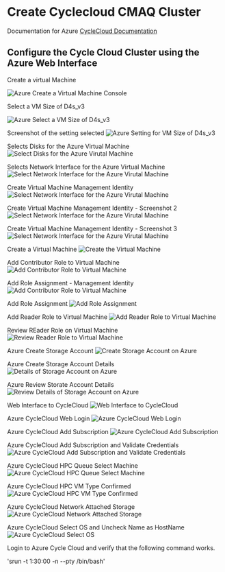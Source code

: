 # Create Cyclecloud CMAQ Cluster
Documentation for Azure
<a href="https://docs.microsoft.com/en-us/azure/cyclecloud/?view=cyclecloud-8">CycleCloud Documentation</a>

## Configure the Cycle Cloud Cluster using the Azure Web Interface

Create a virtual Machine

![Azure Create a Virtual Machine Console](../azure_web_interface_images/Create_Virtual_Machine.png)

Select a VM Size of D4s_v3

![Azure Select a VM Size of D4s_v3](../azure_web_interface_images/Select-a-VM-Size-D4s_v3.png)

Screenshot of the setting selected
![Azure Setting for VM Size of D4s_v3](../azure_web_interface_images/Create_Virtual_Machine_with_Size_F4s_v2.png)

Selects Disks for the Azure Virtual Machine
![Select Disks for the Azure Virutal Machine](../azure_web_interface_images/Create_VM_Select_DIsks.png)

Selects Network Interface for the Azure Virtual Machine
![Select Network Interface for the Azure Virutal Machine](../azure_web_interface_images/Create_VM_Select_Network_Interface.png)

Create Virtual Machine Management Identity
![Select Network Interface for the Azure Virutal Machine](../azure_web_interface_images/Create_VM_Management_Identity.png)

Create Virtual Machine Management Identity - Screenshot 2
![Select Network Interface for the Azure Virutal Machine](../azure_web_interface_images/Create_VM_Management_Identity_2.png)

Create Virtual Machine Management Identity - Screenshot 3
![Select Network Interface for the Azure Virutal Machine](../azure_web_interface_images/Create_VM_Management_Identity3.png)

Create a Virtual Machine
![Create the Virtual Machine](../azure_web_interface_images/Create_VM.png)

Add Contributor Role to Virtual Machine
![Add Contributor Role to Virtual Machine](../azure_web_interface_images/VM_Add_Role_Assignment_Contributor.png)

Add Role Assignment - Management Identity
![Add Contributor Role to Virtual Machine](../azure_web_interface_images/VM_Add_Role_Assignment_Members_Managed_Identity.png)

Add Role Assignment
![Add Role Assignment](../azure_web_interface_images/VM_Add_Role_Assignment.png)

Add Reader Role to Virtual Machine
![Add Reader Role to Virtual Machine](../azure_web_interface_images/VM_Add_Role_Assignment_Reader.png)

Review REader Role on Virtual Machine
![Review Reader Role to Virtual Machine](../azure_web_interface_images/VM_Add_Role_Assignment_Reader_Review.png)

Azure Create Storage Account
![Create Storage Account on Azure](../azure_web_interface_images/Azure_Create_Storage_Account.png)

Azure Create Storage Account Details
![Details of Storage Account on Azure](../azure_web_interface_images/Azure_Create_A_Storage_Account_details.png)

Azure Review Storate Account Details
![Review Details of Storage Account on Azure](../azure_web_interface_images/Azure_Create_A_Storage_Account_Review+create.png)

Web Interface to CycleCloud
![Web Interface to CycleCloud](../azure_web_interface_images/Cyclecloud-ea_Virtual_Machine.png)

Azure CycleCloud Web Login
![Azure CycleCloud Web Login](../azure_web_interface_images/Azure_CycleCloud_Web_Login.png)

Azure CycleCloud Add Subscription
![Azure CycleCloud Add Subscription](../azure_web_interface_images/Azure_CycleCloud_Add_Subscription.png)

Azure CycleCloud Add Subscription and Validate Credentials
![Azure CycleCloud Add Subscription and Validate Credentials](../azure_web_interface_images/Azure_CycleCloud_Add_Subscription_Validate_Credentials.png)

Azure CycleCloud HPC Queue Select Machine
![Azure CycleCloud HPC Queue Select Machine](../azure_web_interface_images/Azure_CycleCloud_Select_A_Machine_Type_HC44rs.png)

Azure CycleCloud HPC VM Type Confirmed
![Azure CycleCloud HPC VM Type Confirmed](../azure_web_interface_images/Azure_CycleCloud_HPC_VM_TYPE_HC44rs.png)

Azure CycleCloud Network Attached Storage
![Azure CycleCloud Network Attached Storage](../azure_web_interface_images/Azure_CycleCloud_Network_Attached_Storage.png)

Azure CycleCloud Select OS and Uncheck Name as HostName
![Azure CycleCloud Select OS](../azure_web_interface_images/Azure_CycleCloud_Advanced_Settings_Choose_OS.png)

Login to Azure Cycle Cloud and verify that the following command works.

'srun -t 1:30:00  -n --pty /bin/bash'
